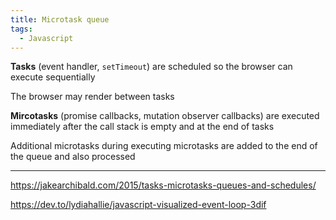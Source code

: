 ```yaml
---
title: Microtask queue
tags:
  - Javascript
---
```


**Tasks** (event handler, `setTimeout`) are scheduled so the browser can execute sequentially

The browser may render between tasks

**Mircotasks** (promise callbacks, mutation observer callbacks) are executed immediately after the call stack is empty and at the end of tasks

Additional microtasks during executing microtasks are added to the end of the queue and also processed

---

https://jakearchibald.com/2015/tasks-microtasks-queues-and-schedules/

https://dev.to/lydiahallie/javascript-visualized-event-loop-3dif
